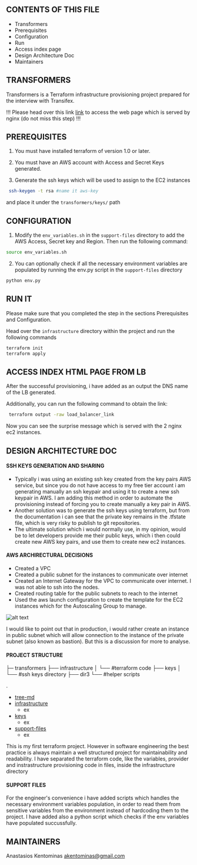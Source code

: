 CONTENTS OF THIS FILE
---------------------

 * Transformers
 * Prerequisites
 * Configuration
 * Run
 * Access index page
 * Design Architecture Doc
 * Maintainers

TRANSFORMERS
------

Transformers is a Terraform infrastructure provisioning project prepared for the interview with Transifex.

!!! Please head over this link [link](http://transifex-lb-1613401857.eu-central-1.elb.amazonaws.com/) to access the web page which is served by nginx (do not miss this step) !!!

PREREQUISITES
-------------

1. You must have installed terraform of version 1.0 or later.

2. You must have an AWS account with Access and Secret Keys generated.

3. Generate the ssh keys which will be used to assign to the EC2 instances
```bash
 ssh-keygen -t rsa #name it aws-key
```
and place it under the `transformers/keys/` path


CONFIGURATION
-------------

1. Modify the `env_variables.sh` in the `support-files` directory to add the AWS Access, Secret key and Region. Then run the following command:
```bash
source env_variables.sh
```

2. You can optionally check if all the necessary environment variables are populated by running the env.py script in the `support-files` directory
```bash
python env.py
```


RUN IT
------

Please make sure that you completed the step in the sections Prerequisites and Configuration.

Head over the `infrastructure` directory within the project and run the following commands

```bash
terraform init
terraform apply
```


ACCESS INDEX HTML PAGE FROM LB
------------------------------

After the successful provisioning, i have added as an output the DNS name of the LB generated.

Additionally, you can run the following command to obtain the link:
```bash
 terraform output -raw load_balancer_link
```

Now you can see the surprise message which is served with the 2 nginx ec2 instances.

DESIGN ARCHITECTURE DOC
-----------------------

#### SSH KEYS GENERATION AND SHARING

* Typically i was using an existing ssh key created from the key pairs AWS service, but since you do not have access to my free tier account i am generating manually an ssh keypair and using it to create a new ssh keypair in AWS. I am adding this method in order to automate the provisioning instead of forcing you to create manually a key pair in AWS.
* Another solution was to generate the ssh keys using terraform, but from the documentation i can see that the private key remains in the .tfstate file, which is very risky to publish to git repositories.
* The ultimate solution which i would normally use, in my opinion, would be to let developers provide me their public keys, which i then could create new AWS key pairs, and use them to create new ec2 instances.

#### AWS ARCHIRECTURAL DECISIONS

* Created a VPC
* Created a public subnet for the instances to communicate over internet
* Created an Internet Gateway for the VPC to communicate over internet. I was not able to ssh into the nodes.
* Created routing table for the public subnets to reach to the internet
* Used the aws launch configuration to create the template for the EC2 instances which for the Autoscaling Group to manage.


![alt text](http://akentominas.com/wp-content/uploads/2022/09/Screenshot_50.png)

I would like to point out that in production, i would rather create an instance in public subnet which will allow connection to the instance of the private subnet (also known as bastion). But this is a discussion for more to analyse.

#### PROJECT STRUCTURE

├─ transformers
├── infrastructure
│   └── #terraform code
├── keys
│   └── #ssh keys directory
├── dir3
    └── #helper scripts

.
 * [tree-md](./tree-md)
 * [infrastructure](./infrastructure)
   * ex
 * [keys](./keys)
   * ex
 * [support-files](./support-files)
   * ex


This is my first terraform project. However in software engineering the best practice is always maintain a well structured project for maintainability and readability.
I have separated the terraform code, like the variables, provider and instrastructure provisioning code in files, inside the infrastructure directory 

#### SUPPORT FILES

For the engineer's convenience i have added scripts which handles the necessary environment variables population, in order to read them from sensitive variables from the environment instead of hardcoding them to the project.
I have added also a python script which checks if the env variables have populated succussfully. 

MAINTAINERS
-----------

Anastasios Kentominas <akentominas@gmail.com>
